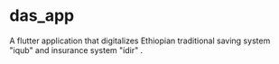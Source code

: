 # das_app
A flutter application that digitalizes Ethiopian traditional saving system "iqub" and insurance system "idir" .
